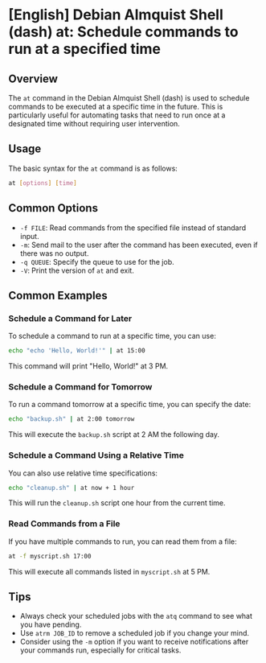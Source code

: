 # [English] Debian Almquist Shell (dash) at: Schedule commands to run at a specified time

## Overview
The `at` command in the Debian Almquist Shell (dash) is used to schedule commands to be executed at a specific time in the future. This is particularly useful for automating tasks that need to run once at a designated time without requiring user intervention.

## Usage
The basic syntax for the `at` command is as follows:

```bash
at [options] [time]
```

## Common Options
- `-f FILE`: Read commands from the specified file instead of standard input.
- `-m`: Send mail to the user after the command has been executed, even if there was no output.
- `-q QUEUE`: Specify the queue to use for the job.
- `-V`: Print the version of `at` and exit.

## Common Examples

### Schedule a Command for Later
To schedule a command to run at a specific time, you can use:

```bash
echo "echo 'Hello, World!'" | at 15:00
```
This command will print "Hello, World!" at 3 PM.

### Schedule a Command for Tomorrow
To run a command tomorrow at a specific time, you can specify the date:

```bash
echo "backup.sh" | at 2:00 tomorrow
```
This will execute the `backup.sh` script at 2 AM the following day.

### Schedule a Command Using a Relative Time
You can also use relative time specifications:

```bash
echo "cleanup.sh" | at now + 1 hour
```
This will run the `cleanup.sh` script one hour from the current time.

### Read Commands from a File
If you have multiple commands to run, you can read them from a file:

```bash
at -f myscript.sh 17:00
```
This will execute all commands listed in `myscript.sh` at 5 PM.

## Tips
- Always check your scheduled jobs with the `atq` command to see what you have pending.
- Use `atrm JOB_ID` to remove a scheduled job if you change your mind.
- Consider using the `-m` option if you want to receive notifications after your commands run, especially for critical tasks.